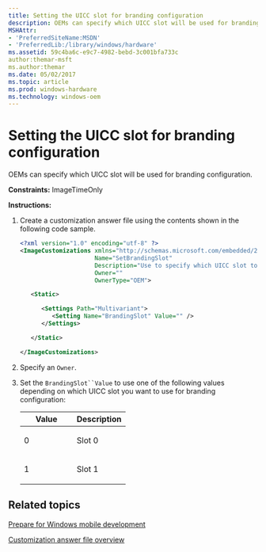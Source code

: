 ```yaml
---
title: Setting the UICC slot for branding configuration
description: OEMs can specify which UICC slot will be used for branding configuration.
MSHAttr:
- 'PreferredSiteName:MSDN'
- 'PreferredLib:/library/windows/hardware'
ms.assetid: 59c4ba6c-e9c7-4982-bebd-3c001bfa733c
author:themar-msft
ms.author:themar
ms.date: 05/02/2017
ms.topic: article
ms.prod: windows-hardware
ms.technology: windows-oem
---
```


# Setting the UICC slot for branding configuration


OEMs can specify which UICC slot will be used for branding configuration.

<a href="" id="constraints---imagetimeonly"></a>**Constraints:** ImageTimeOnly  

<a href="" id="instructions-"></a>**Instructions:**  
1.  Create a customization answer file using the contents shown in the following code sample.

    ```XML
    <?xml version="1.0" encoding="utf-8" ?>  
    <ImageCustomizations xmlns="http://schemas.microsoft.com/embedded/2004/10/ImageUpdate"  
                         Name="SetBrandingSlot"  
                         Description="Use to specify which UICC slot to use for branding configuration."
                         Owner=""  
                         OwnerType="OEM"> 

       <Static>

          <Settings Path="Multivariant">  
             <Setting Name="BrandingSlot" Value="" /> 
          </Settings>  

       </Static>

    </ImageCustomizations>
    ```

2.  Specify an `Owner`.

3.  Set the `BrandingSlot``Value` to use one of the following values depending on which UICC slot you want to use for branding configuration:

    <table>
    <colgroup>
    <col width="50%" />
    <col width="50%" />
    </colgroup>
    <thead>
    <tr class="header">
    <th>Value</th>
    <th>Description</th>
    </tr>
    </thead>
    <tbody>
    <tr class="odd">
    <td><p>0</p></td>
    <td><p>Slot 0</p></td>
    </tr>
    <tr class="even">
    <td><p>1</p></td>
    <td><p>Slot 1</p></td>
    </tr>
    </tbody>
    </table>

## Related topics

[Prepare for Windows mobile development](https://docs.microsoft.com/en-us/windows-hardware/manufacture/mobile/preparing-for-windows-mobile-development)

[Customization answer file overview](https://docs.microsoft.com/en-us/windows-hardware/customize/mobile/mcsf/customization-answer-file)
